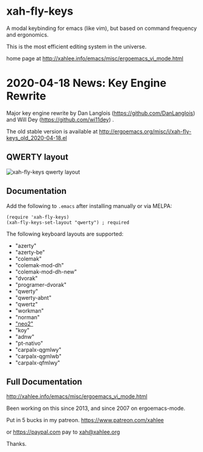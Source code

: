 xah-fly-keys
===================

A modal keybinding for emacs (like vim), but based on command frequency and ergonomics.

This is the most efficient editing system in the universe.

home page at
http://xahlee.info/emacs/misc/ergoemacs_vi_mode.html

2020-04-18 News: Key Engine Rewrite
===================

Major key engine rewrite by Dan Langlois (https://github.com/DanLanglois) and Will Dey (https://github.com/wi11dey) .

The old stable version is available at
http://ergoemacs.org/misc/i/xah-fly-keys_old_2020-04-18.el

QWERTY layout
-------------------
![xah-fly-keys qwerty layout](xah_fly_keys_qwerty_layout_2020-04-18_4fgyk.png)

Documentation
-------------------

Add the following to `.emacs` after installing manually or via MELPA:
```elisp
(require 'xah-fly-keys)
(xah-fly-keys-set-layout "qwerty") ; required
```

The following keyboard layouts are supported:

* "azerty"
* "azerty-be"
* "colemak"
* "colemak-mod-dh"
* "colemak-mod-dh-new"
* "dvorak"
* "programer-dvorak"
* "qwerty"
* "qwerty-abnt"
* "qwertz"
* "workman"
* "norman"
* ["neo2"](https://neo-layout.org/)
* "koy"
* "adnw"
* "pt-nativo"
* "carpalx-qgmlwy"
* "carpalx-qgmlwb"
* "carpalx-qfmlwy"

Full Documentation
-------------------

http://xahlee.info/emacs/misc/ergoemacs_vi_mode.html

Been working on this since 2013, and since 2007 on ergoemacs-mode.

Put in 5 bucks in my patreon.
https://www.patreon.com/xahlee

or https://paypal.com
pay to xah@xahlee.org

Thanks.
